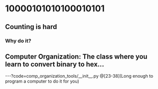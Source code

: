 # 10000101010100010101
Counting is hard
---
### Why do it?
Computer Organization:
The class where you learn to convert binary to hex...
---
---?code=comp\_organization\_tools/\_\_init\_\_.py
@[23-38](Long enough to program a computer to do it for you)
